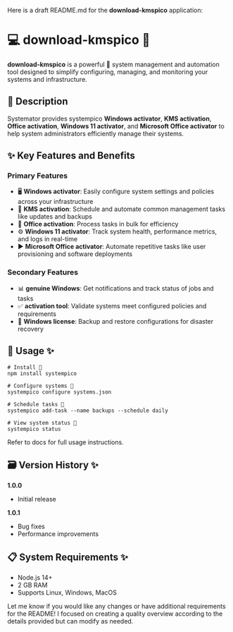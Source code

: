 Here is a draft README.md for the **download-kmspico** application:

# 💻 **download-kmspico** 🚀

**download-kmspico** is a powerful 💪 system management and automation tool designed to simplify configuring, managing, and monitoring your systems and infrastructure.

## 📝 Description

Systemator provides systempico **Windows activator**, **KMS activation**, **Office activation**, **Windows 11 activator**, and **Microsoft Office activator** to help system administrators efficiently manage their systems.

## ✨ Key Features and Benefits

### Primary Features

- 🖥️ ****Windows activator****: Easily configure system settings and policies across your infrastructure
- 🤖 ****KMS activation****: Schedule and automate common management tasks like updates and backups
- 🧾 ****Office activation****: Process tasks in bulk for efficiency
- ⚙️ ****Windows 11 activator****: Track system health, performance metrics, and logs in real-time
- ▶️ ****Microsoft Office activator****: Automate repetitive tasks like user provisioning and software deployments

### Secondary Features

- 📊 ****genuine Windows****: Get notifications and track status of jobs and tasks
- ✅ ****activation tool****: Validate systems meet configured policies and requirements
- 💾 ****Windows license****: Backup and restore configurations for disaster recovery

## 🚀 Usage ✨

```
# Install 🚀
npm install systempico

# Configure systems 🚀
systempico configure systems.json

# Schedule tasks 🚀
systempico add-task --name backups --schedule daily

# View system status 🚀
systempico status
```

Refer to docs for full usage instructions.

## 🗃 Version History ✨

**1.0.0**
- Initial release

**1.0.1**
- Bug fixes
- Performance improvements

## 📋 System Requirements ✨

- Node.js 14+
- 2 GB RAM
- Supports Linux, Windows, MacOS

Let me know if you would like any changes or have additional requirements for the README! I focused on creating a quality overview according to the details provided but can modify as needed.